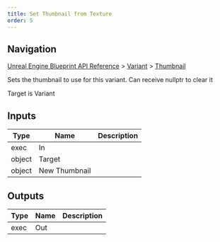 ```yaml
---
title: Set Thumbnail from Texture
order: 5
---
```

## Navigation

[Unreal Engine Blueprint API Reference](https://dev.epicgames.com/documentation/en-us/unreal-engine/BlueprintAPI) > [Variant](https://dev.epicgames.com/documentation/en-us/unreal-engine/BlueprintAPI/Variant) > [Thumbnail](https://dev.epicgames.com/documentation/en-us/unreal-engine/BlueprintAPI/Variant/Thumbnail)

Sets the thumbnail to use for this variant. Can receive nullptr to clear it

Target is Variant

## Inputs

| Type | Name | Description |
| --- | --- | --- |
| exec | In |  |
| object | Target |  |
| object | New Thumbnail |  |

## Outputs

| Type | Name | Description |
| --- | --- | --- |
| exec | Out |  |
